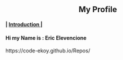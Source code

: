 <center><h2>My Profile</h2></center>

<h4> | <a href="#introduction"> Introduction </a> | </h4> 

<h4 id="introduction">Hi my Name is : Eric Elevencione</h4>
https://code-ekoy.github.io/Repos/
